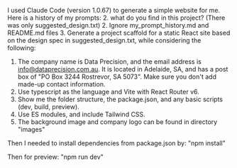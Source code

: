 I used Claude Code (version 1.0.67) to generate a simple website for me. Here is a history of my prompts: 
2. what do you find in this project? (There was only suggested_design.txt)
2. Ignore my_prompt_history.md and README.md files 
3. Generate a project scaffold for a static React site based on the design spec in suggested_design.txt, while considering the following: 
   1. The company name is Data Precision, and the email address is info@dataprecision.com.au. It is located in Adelaide, SA, and has a post box of "PO Box 3244 Rostrevor, SA 5073". Make sure you don't add made-up contact information.
   2. Use typescript as the language and Vite with React Router v6. 
   3. Show me the folder structure, the package.json, and any basic scripts (dev, build, preview). 
   4. Use ES modules, and include Tailwind CSS.
   5. The background image and company logo can be found in directory "images" 
    

Then I needed to install dependencies from package.json by: "npm install"

Then for preview: "npm run dev" 


